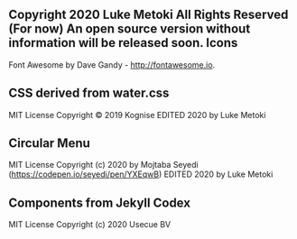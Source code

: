 Copyright 2020 Luke Metoki
All Rights Reserved (For now)
An open source version without information will be released soon.
Icons
---
Font Awesome by Dave Gandy - http://fontawesome.io.

CSS derived from water.css
---
MIT License
Copyright © 2019 Kognise 
EDITED 2020 by Luke Metoki

Circular Menu
---
MIT License
Copyright (c) 2020 by Mojtaba Seyedi (https://codepen.io/seyedi/pen/YXEqwB) 
EDITED 2020 by Luke Metoki

Components from Jekyll Codex
---
MIT License
Copyright (c) 2020 Usecue BV


